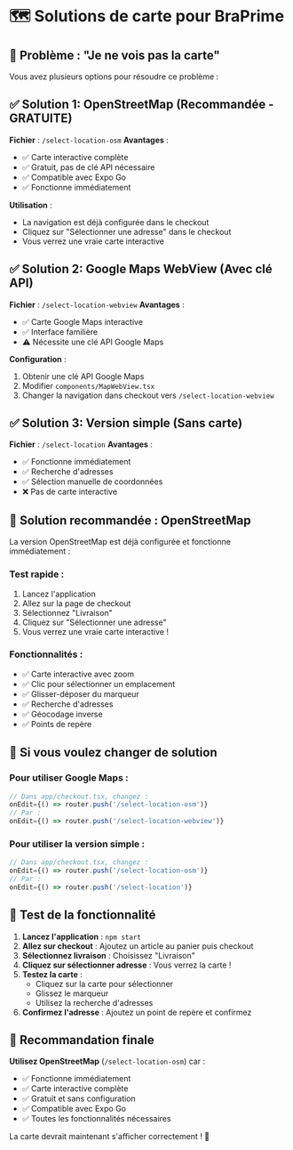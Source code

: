 # 🗺️ Solutions de carte pour BraPrime

## 🚨 Problème : "Je ne vois pas la carte"

Vous avez plusieurs options pour résoudre ce problème :

## ✅ Solution 1: OpenStreetMap (Recommandée - GRATUITE)

**Fichier** : `/select-location-osm`
**Avantages** :
- ✅ Carte interactive complète
- ✅ Gratuit, pas de clé API nécessaire
- ✅ Compatible avec Expo Go
- ✅ Fonctionne immédiatement

**Utilisation** :
- La navigation est déjà configurée dans le checkout
- Cliquez sur "Sélectionner une adresse" dans le checkout
- Vous verrez une vraie carte interactive

## ✅ Solution 2: Google Maps WebView (Avec clé API)

**Fichier** : `/select-location-webview`
**Avantages** :
- ✅ Carte Google Maps interactive
- ✅ Interface familière
- ⚠️ Nécessite une clé API Google Maps

**Configuration** :
1. Obtenir une clé API Google Maps
2. Modifier `components/MapWebView.tsx`
3. Changer la navigation dans checkout vers `/select-location-webview`

## ✅ Solution 3: Version simple (Sans carte)

**Fichier** : `/select-location`
**Avantages** :
- ✅ Fonctionne immédiatement
- ✅ Recherche d'adresses
- ✅ Sélection manuelle de coordonnées
- ❌ Pas de carte interactive

## 🚀 Solution recommandée : OpenStreetMap

La version OpenStreetMap est déjà configurée et fonctionne immédiatement :

### Test rapide :
1. Lancez l'application
2. Allez sur la page de checkout
3. Sélectionnez "Livraison"
4. Cliquez sur "Sélectionner une adresse"
5. Vous verrez une vraie carte interactive !

### Fonctionnalités :
- ✅ Carte interactive avec zoom
- ✅ Clic pour sélectionner un emplacement
- ✅ Glisser-déposer du marqueur
- ✅ Recherche d'adresses
- ✅ Géocodage inverse
- ✅ Points de repère

## 🔧 Si vous voulez changer de solution

### Pour utiliser Google Maps :
```typescript
// Dans app/checkout.tsx, changez :
onEdit={() => router.push('/select-location-osm')}
// Par :
onEdit={() => router.push('/select-location-webview')}
```

### Pour utiliser la version simple :
```typescript
// Dans app/checkout.tsx, changez :
onEdit={() => router.push('/select-location-osm')}
// Par :
onEdit={() => router.push('/select-location')}
```

## 📱 Test de la fonctionnalité

1. **Lancez l'application** : `npm start`
2. **Allez sur checkout** : Ajoutez un article au panier puis checkout
3. **Sélectionnez livraison** : Choisissez "Livraison"
4. **Cliquez sur sélectionner adresse** : Vous verrez la carte !
5. **Testez la carte** :
   - Cliquez sur la carte pour sélectionner
   - Glissez le marqueur
   - Utilisez la recherche d'adresses
6. **Confirmez l'adresse** : Ajoutez un point de repère et confirmez

## 🎯 Recommandation finale

**Utilisez OpenStreetMap** (`/select-location-osm`) car :
- ✅ Fonctionne immédiatement
- ✅ Carte interactive complète
- ✅ Gratuit et sans configuration
- ✅ Compatible avec Expo Go
- ✅ Toutes les fonctionnalités nécessaires

La carte devrait maintenant s'afficher correctement ! 🎉 